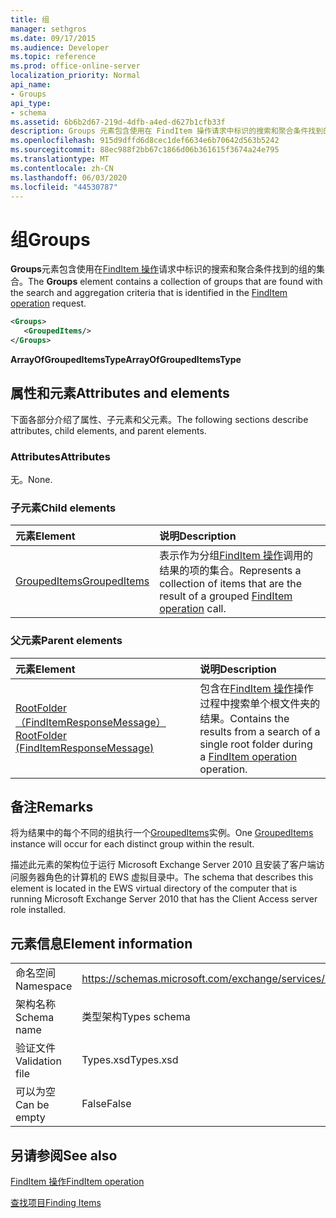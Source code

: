 ```yaml
---
title: 组
manager: sethgros
ms.date: 09/17/2015
ms.audience: Developer
ms.topic: reference
ms.prod: office-online-server
localization_priority: Normal
api_name:
- Groups
api_type:
- schema
ms.assetid: 6b6b2d67-219d-4dfb-a4ed-d627b1cfb33f
description: Groups 元素包含使用在 FindItem 操作请求中标识的搜索和聚合条件找到的组的集合。
ms.openlocfilehash: 915d9dffd6d8cec1def6634e6b70642d563b5242
ms.sourcegitcommit: 88ec988f2bb67c1866d06b361615f3674a24e795
ms.translationtype: MT
ms.contentlocale: zh-CN
ms.lasthandoff: 06/03/2020
ms.locfileid: "44530787"
---
```

# <a name="groups"></a><span data-ttu-id="2416b-103">组</span><span class="sxs-lookup"><span data-stu-id="2416b-103">Groups</span></span>

<span data-ttu-id="2416b-104">**Groups**元素包含使用在[FindItem 操作](finditem-operation.md)请求中标识的搜索和聚合条件找到的组的集合。</span><span class="sxs-lookup"><span data-stu-id="2416b-104">The **Groups** element contains a collection of groups that are found with the search and aggregation criteria that is identified in the [FindItem operation](finditem-operation.md) request.</span></span> 
  
```xml
<Groups>
   <GroupedItems/>
</Groups>
```

 <span data-ttu-id="2416b-105">**ArrayOfGroupedItemsType**</span><span class="sxs-lookup"><span data-stu-id="2416b-105">**ArrayOfGroupedItemsType**</span></span>
## <a name="attributes-and-elements"></a><span data-ttu-id="2416b-106">属性和元素</span><span class="sxs-lookup"><span data-stu-id="2416b-106">Attributes and elements</span></span>

<span data-ttu-id="2416b-107">下面各部分介绍了属性、子元素和父元素。</span><span class="sxs-lookup"><span data-stu-id="2416b-107">The following sections describe attributes, child elements, and parent elements.</span></span>
  
### <a name="attributes"></a><span data-ttu-id="2416b-108">Attributes</span><span class="sxs-lookup"><span data-stu-id="2416b-108">Attributes</span></span>

<span data-ttu-id="2416b-109">无。</span><span class="sxs-lookup"><span data-stu-id="2416b-109">None.</span></span>
  
### <a name="child-elements"></a><span data-ttu-id="2416b-110">子元素</span><span class="sxs-lookup"><span data-stu-id="2416b-110">Child elements</span></span>

|<span data-ttu-id="2416b-111">**元素**</span><span class="sxs-lookup"><span data-stu-id="2416b-111">**Element**</span></span>|<span data-ttu-id="2416b-112">**说明**</span><span class="sxs-lookup"><span data-stu-id="2416b-112">**Description**</span></span>|
|:-----|:-----|
|[<span data-ttu-id="2416b-113">GroupedItems</span><span class="sxs-lookup"><span data-stu-id="2416b-113">GroupedItems</span></span>](groupeditems.md) <br/> |<span data-ttu-id="2416b-114">表示作为分组[FindItem 操作](finditem-operation.md)调用的结果的项的集合。</span><span class="sxs-lookup"><span data-stu-id="2416b-114">Represents a collection of items that are the result of a grouped [FindItem operation](finditem-operation.md) call.</span></span>  <br/> |
   
### <a name="parent-elements"></a><span data-ttu-id="2416b-115">父元素</span><span class="sxs-lookup"><span data-stu-id="2416b-115">Parent elements</span></span>

|<span data-ttu-id="2416b-116">**元素**</span><span class="sxs-lookup"><span data-stu-id="2416b-116">**Element**</span></span>|<span data-ttu-id="2416b-117">**说明**</span><span class="sxs-lookup"><span data-stu-id="2416b-117">**Description**</span></span>|
|:-----|:-----|
|[<span data-ttu-id="2416b-118">RootFolder （FindItemResponseMessage）</span><span class="sxs-lookup"><span data-stu-id="2416b-118">RootFolder (FindItemResponseMessage)</span></span>](rootfolder-finditemresponsemessage.md) <br/> |<span data-ttu-id="2416b-119">包含在[FindItem 操作](finditem-operation.md)操作过程中搜索单个根文件夹的结果。</span><span class="sxs-lookup"><span data-stu-id="2416b-119">Contains the results from a search of a single root folder during a [FindItem operation](finditem-operation.md) operation.</span></span>  <br/> |
   
## <a name="remarks"></a><span data-ttu-id="2416b-120">备注</span><span class="sxs-lookup"><span data-stu-id="2416b-120">Remarks</span></span>

<span data-ttu-id="2416b-121">将为结果中的每个不同的组执行一个[GroupedItems](groupeditems.md)实例。</span><span class="sxs-lookup"><span data-stu-id="2416b-121">One [GroupedItems](groupeditems.md) instance will occur for each distinct group within the result.</span></span> 
  
<span data-ttu-id="2416b-122">描述此元素的架构位于运行 Microsoft Exchange Server 2010 且安装了客户端访问服务器角色的计算机的 EWS 虚拟目录中。</span><span class="sxs-lookup"><span data-stu-id="2416b-122">The schema that describes this element is located in the EWS virtual directory of the computer that is running Microsoft Exchange Server 2010 that has the Client Access server role installed.</span></span>
  
## <a name="element-information"></a><span data-ttu-id="2416b-123">元素信息</span><span class="sxs-lookup"><span data-stu-id="2416b-123">Element information</span></span>

|||
|:-----|:-----|
|<span data-ttu-id="2416b-124">命名空间</span><span class="sxs-lookup"><span data-stu-id="2416b-124">Namespace</span></span>  <br/> |https://schemas.microsoft.com/exchange/services/2006/types  <br/> |
|<span data-ttu-id="2416b-125">架构名称</span><span class="sxs-lookup"><span data-stu-id="2416b-125">Schema name</span></span>  <br/> |<span data-ttu-id="2416b-126">类型架构</span><span class="sxs-lookup"><span data-stu-id="2416b-126">Types schema</span></span>  <br/> |
|<span data-ttu-id="2416b-127">验证文件</span><span class="sxs-lookup"><span data-stu-id="2416b-127">Validation file</span></span>  <br/> |<span data-ttu-id="2416b-128">Types.xsd</span><span class="sxs-lookup"><span data-stu-id="2416b-128">Types.xsd</span></span>  <br/> |
|<span data-ttu-id="2416b-129">可以为空</span><span class="sxs-lookup"><span data-stu-id="2416b-129">Can be empty</span></span>  <br/> |<span data-ttu-id="2416b-130">False</span><span class="sxs-lookup"><span data-stu-id="2416b-130">False</span></span>  <br/> |
   
## <a name="see-also"></a><span data-ttu-id="2416b-131">另请参阅</span><span class="sxs-lookup"><span data-stu-id="2416b-131">See also</span></span>



[<span data-ttu-id="2416b-132">FindItem 操作</span><span class="sxs-lookup"><span data-stu-id="2416b-132">FindItem operation</span></span>](finditem-operation.md)


[<span data-ttu-id="2416b-133">查找项目</span><span class="sxs-lookup"><span data-stu-id="2416b-133">Finding Items</span></span>](https://msdn.microsoft.com/library/63af1f9c-464b-4fca-9ae3-3d60f24ca93c%28Office.15%29.aspx)

